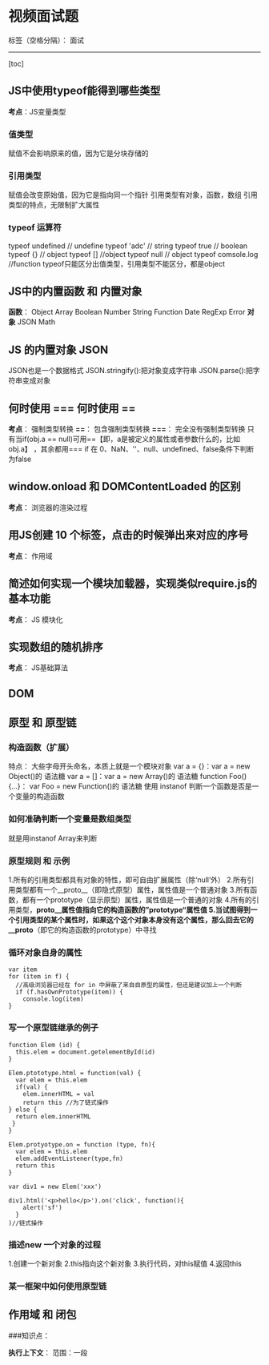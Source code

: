 ﻿# 视频面试题

标签（空格分隔）： 面试

---

[toc]
## JS中使用typeof能得到哪些类型
**考点**：JS变量类型

### 值类型
赋值不会影响原来的值，因为它是分块存储的
### 引用类型
赋值会改变原始值，因为它是指向同一个指针
引用类型有对象，函数，数组
引用类型的特点，无限制扩大属性
### typeof 运算符
typeof undefined // undefine
typeof 'adc' // string
typeof true // boolean
typeof {} // object
typeof [] //object
typeof null // object
typeof comsole.log //function
typeof只能区分出值类型，引用类型不能区分，都是object

## JS中的内置函数 和 内置对象
**函数**：
Object
Array
Boolean
Number
String
Function
Date
RegExp
Error
**对象**
JSON
Math

## JS 的内置对象 JSON
JSON也是一个数据格式
JSON.stringify():把对象变成字符串
JSON.parse():把字符串变成对象

## 何时使用 === 何时使用 ==
**考点**： 强制类型转换
**==**： 包含强制类型转换
**===**： 完全没有强制类型转换
只有当if(obj.a == null)可用==【即，a是被定义的属性或者参数什么的，比如obj.a】 ，其余都用===
if 在 0、NaN、''、null、undefined、false条件下判断为false

## window.onload 和 DOMContentLoaded 的区别
**考点**： 浏览器的渲染过程

## 用JS创建 10 个<a>标签，点击的时候弹出来对应的序号
**考点**： 作用域

## 简述如何实现一个模块加载器，实现类似require.js的基本功能
**考点**： JS 模块化

## 实现数组的随机排序
**考点**： JS基础算法

## DOM

## 原型 和 原型链
### 构造函数（扩展）
特点： 大些字母开头命名，本质上就是一个模块对象
var a = {}：var a = new Object()的 语法糖 
var a = []：var a = new Array()的 语法糖
function Foo(){...}： var Foo = new Function()的 语法糖
使用 instanof 判断一个函数是否是一个变量的构造函数

### 如何准确判断一个变量是数组类型
就是用instanof Array来判断

### 原型规则 和 示例
1.所有的引用类型都具有对象的特性，即可自由扩展属性（除‘null’外）
2.所有引用类型都有一个__proto__（即隐式原型）属性，属性值是一个普通对象
3.所有函数，都有一个prototype（显示原型）属性，属性值是一个普通的对象
4.所有的引用类型，__proto__属性值指向它的构造函数的”prototype“属性值
5.当试图得到一个引用类型的某个属性时，如果这个这个对象本身没有这个属性，那么回去它的__proto__（即它的构造函数的prototype）中寻找

### 循环对象自身的属性

    var item
    for (item in f) {
      //高级浏览器已经在 for in 中屏蔽了来自自原型的属性，但还是建议加上一个判断
      if (f.hasOwnPrototype(item)) {
        console.log(item)
    }


### 写一个原型链继承的例子

    function Elem (id) {
      this.elem = document.getelementById(id)
    }
    
    Elem.ptototype.html = function(val) {
      var elem = this.elem
      if(val) {
        elem.innerHTML = val
        return this //为了链式操作
    } else {
      return elem.innerHTML
     }
    }
    
    Elem.protyotype.on = function (type, fn){
      var elem = this.elem
      elem.addEventListener(type,fn)
      return this
    }
    
    var div1 = new Elem('xxx')
    
    div1.html('<p>hello</p>').on('click', function(){
        alert('sf')
      } 
    )//链式操作



### 描述new 一个对象的过程
1.创建一个新对象
2.this指向这个新对象
3.执行代码，对this赋值
4.返回this

### 某一框架中如何使用原型链

## 作用域 和 闭包
###知识点：

 **执行上下文**：
 范围：一段<script>或者一个函数
 全局：针对一段<script>，在执行之前会先把变量定义、函数声明提出来
 函数：针对一个函数，在执行之前也会先把变量定义，函数声明、this、arguments提出来
 **this**：
 this是要在执行时确认的，定义时时无法确认的
 

 **作用域**
 没有块级作用域，即：
 

    if （true）{
         var num = 2
     }
     console.log(num)
     //如果在java等高级语言中，外面是不可以访问if中的num的，因为if是一个块但js可以
 **作用域链**
 即子作用域和父作用域行程的作用域链，父作用域是在函数定义时规定的，不是函数执行的时候规定的
 **闭包**
 使用场景：
 函数作为返回值
 

    function fn () {
         var  a = 100;
         return function () {
             console.log(a)  //a是自由变量，所以向父级寻找值
         }
     }
     var f1 = fn() //此时f1就是返回的函数
     var a = 200
     f1() //100
     
函数作为参数传递

    function F1() {
        var a = 100;
        return function () {
            console.log(a)
        }
    }
    
    var f1 = F1()
    
    function F2(fn) {
        var a = 200
        fn()//此时是执行fn，而父级作用域是声明时的
    } 
    F2() //100

### 说一下对变量提升的理解
1.变量定义
2.函数声明（声明和表达式的区别）
### 说明this 几种不同的使用场景
this使用场景：
 

> 作为构造函数执行
 作为对象属性执行
 作为普通函数执行
 call apply bind（bind必须是函数表达式的形式，函数声明不可以）
### 创建 10 个<a>标签，点击的时候弹出来对应的序号

    var i, a
    for (i=0;i<10;i++){
        (function(i){
            //函数作用域
            a = document.createElement('a')
            a.innerHTML = i + '<br/>'
            a.addEventListrner('click',function(){
                console.log(i)//自由变量，要去父级查值
            })
            document.body.qppendChild('a')
        })(i)//自执行函数只要定义之后，就会立即执行，不需要认为调用
    }

### 如何理解作用域
1.自由变量
2.作用域链，即自由变量的查找
2.闭包的两个场景
### 实际开发中闭包的应用

    //闭包实际应用中主要用于封装变量，收敛权限
    var isFirstLoad() {
        var _list = []
        return function() {
            if(_list.indexOf(id >= 0) {
                return false
            } else {
                _list.push(id)
                return true
            }
        }
    }
    //使用
    var firstLoad = isFirstLoad()
    firstLoad(10)//true
    firstLoad(10)//false
    //即在函数外边根本不可能修改list的值
    
## 异步和单线程
题目：
### 同步和异步的区别是什么
1.同步会阻塞代码执行，而异步不会
2.alert是同步，setTimeout是异步
### 一个关于setTimeout的笔试题
### 前端使用异步的场景有哪些
知识点：
**什么是异步**
**前端使用异步的场景**
1.定时任务：setTimeout，setInverval
2.网络请求：ajax请求，动态<img>加载
3.事件绑定：addEventListener ('click')
**异步和单线程**
执行异步代码时，会依次执行，当执行到以上三点异步代码时，将异步代码放一边，接着执行，执行完整段代码后，在将放在一边的异步代码拿来执
单线程就是一次只能做一件事

## 其他内容
### 题目：
**获取2017-06-10 格式的日期**

    function formatDate(dt){
        if (!dt) {
            dt = new Date()
        }
        var year = dt.getFullYear()
        var month = dt.getMonth() + 1
        var date = dt.getDate()
        if(month< 10) {
            month = '0' + month
        }
        if(date<10){
            date = '0' + date
        }
        return year + '-' + month  + '-' + data
    }
    var dt = new Date()
    var formatDate = formatDate(dt)
    console.log(formatDate)

**获取随机数，要求是长度一致的字符串格式**

    var random = Math.random()
    var random = random + '0000000000'
    var random = random.slice(1, 10)
    console.log(random)

**写一个能遍历对象和数组的通用forEach 函数**

    function forEach(obj,fn){
        var key
        if(obj instanceof Array){
        obj.forEach(function(item, index){
            console.log(index,item)
        })
        } else {
            for(key in obj){
                console.log(key,obj[key])
            }
        }
    }

### 知识点
**日期函数**
1.Date.now() //获取当前时间毫秒数
2.var dt = new Date() 
3.dt.getTime() //获取毫秒数
4.dt.getFullYear() //年
5.dt.getMonth() //月(0 - 11)
6.dt.getDate() //日（0 - 31）
7.dt.getHours() //小时（0 - 23）
8.dt.getMinute() //分钟（0 - 59）
9.dt.getSeconds() //秒（0 - 59）

**Math**
获取随机数Math.random（），返回0 - 1 之间的随机数

**数组API**
forEach 遍历所以元素
every 判断所有元素是否都符合条件
some 判断是否有至少一个元素符合条件
sort 排序
map 对元素重新组装，生成新数组
filter 过滤符合条件的元素

**对象API**
for in

## 从基础知识到JS-Wed-API
### DOM
**题目**：
1.DOM是哪种基本的数据结构
树
2.DOM操作的常用API有哪些
1.获取Dom节点，以及节点的prototype和Attribute
2.获取父节点，获取子节点
3.新增节点，删除节点
DOM节点的attr 和 property 有何区别
 前者是针对html标签属性的修改和获取，后者是针对js对象属性的修改和获取


**知识点**：
1.DOM本质
html是一种特殊xml
DOM可以理解为浏览器把拿到的html代码，结构化为一个浏览器能识别并且js可操作的一个模型
2.DOM节点操作
**获取DOM节点**
getElementById，querySelectorAll等
**prototype**
js对象上的属性
所有获取的元素都是对象，所以可以扩展属性，例如style，nodename
**Attribute**
getAttribute，setAttribute
获取的是html中的属性
3.DOM结构操作
**新增节点**
createElement（）后appendChild（）
**获取父元素**
parentElement
**获取子元素**
childNode（包含nodeType，nodeName）
**删除节点**
removeChild（）

 知识点
 ### BOM操作
 **题目**：
 如何检测浏览器的类型
 

    var ua = nvigator.userAgent
     var isChrom = ua.indexof('Chrom')
     console.log(isChrom)

 拆解url的各部分
 

    location.href
     location.protocol//'http','https'
     location.host//域名
     location.pathname//路径'/learn/199
     location.search//url中？后面的参数
     location.hash

 
 **粗体文本**
 navigator浏览器：
 var ua = navigator.userAgent浏览器特性
 screen屏幕：width屏幕大小
 location本地：
 location.href
 location.protocol//'http','https'
 location.host//域名
 location.pathname//路径'/learn/199
 location.search//url中？后面的参数
 location.hash
 history历史：
 history.back()//返回
 history.forward()//前进
 
 ## 事件
 **题目**：
 1.编写一个通用的事件监听函数
 2.描述事件冒泡
 3.对于一个无限下拉加载图片的页面，如何给每个图片绑定页面
 
 **知识点**
 1.通用事件绑定
 

    function bindEvent(elem,type,fn){
         elem.addEventListener(type,fn)
     }
     
     var a = document.createElement('a')
     bindEvent(a,'click',function(e){
         e.preventDefault()//阻止默认行为
         alert('clicked')
     })

 2.事件冒泡
 如果子元素上有一个点击事件，父元素上也有一个点击事件，那么子元素上的点击事件就会冒泡到父元素上，如果要阻止事件冒泡，可以用e.stopPropatation()
 3.代理
 代理的优势：
 1.代码简洁
 2.减少浏览器内存占用
 html页面代码：
 

    <div id="div1">
       <a href="#">a1</a>
       <a href="#">a2</a>
       <a href="#">a3</a>
       <a href="#">a4</a>
     </div>
     
js页面代码：

    var div1 = document.getElementById('div1')
    div1.addEventListener('click',function(e){
        var target = e.target//时间代理，获取到真正被点击的元素
        if(target.nodeName === A){
            alert(target,innerHTML)
        }
    })
    
**完善的通用事件绑定函数**

    function bindEvent(elem,type,selector,fn){
        if(fn == null){
            fn = selector
            selector = null
        }
        elem.addEventListener(type,function(e){
            var target
            if(selector){
                target = e.target
                if(target.matches(selector)){
                    //matches（）是说target是否符合selector标签
                    fn.call(target,e)
                }
            } else {
                fn(e)
            }
        })
    }
    
    //使用代理
    bindEvent(div1,'click','a',function(e){
        console.log(this.innerHTML)
        
        //不适用代理
        var a = document.createElement('a')
        bindEvent(div1,'click',function(e){
            console.log(a.innerHTML)
        })
    })
    
## Ajax
**题目**：
1.手动编写一个Ajax，不依赖第三方库
2.跨域的几种实现方法

**知识点**
1.XMLHttpReqest
2.状态吗说明
readyDtate:
0（未初始化）：还没有调用send（）方法
1（载入）：已调用send（），正在发送请求
2（载入完成）：send()方法执行完成，已经接收到全部相应内容
3（交互）：正在解析相应内容
4（完成）响应内容解析完成，可以在客户端调用了

status:
2xx:表示成功处理请求
3xx：需要重定向，浏览器直接跳转
4xx：客户端请求错误
5xx：服务端错误
3.跨域
**什么是跨域**
浏览器有同源策略，不允许ajax访问其他域的接口
跨域条件：协议，域名，端口有一个不同就是跨域
Ajax实现原理：

    var xhr = new XMLHttpRequest()//生成一个对象
    xhr.open("get","/api",false)
    xhr.onreadystatechange = function(){
        //这里是函数异步执行
        if(xhr.readyState == 4) {
            if(xhr.status == 200){
                alert(xhr.responseText)
            }
        }
    }

可以跨域的三个标签
<img>:打点统计，统计网站可能是其他域
<script>，<link>：都可以使用CDN，CDN的域名是其他域名
<script>:用于JSONP
**JSONP**
实现原理：
在script标签里请求地址并加上一个不存在的动态文件地址，如：http://www.sff.sad/ajsd.js,组合成的新地址用来返回一个包含我们需要的数据的callback，我们再定义callback执行
**服务器端设置http hearder**知道即可

### 存储
**题目**：
1.请描述一下cookie,sessionStorage 和 localStorage 的区别
容量
是否会携带到Ajax中
Api的易用性
**知识点**
1.**cookie**
1.本来用于客户端和服务器端通信
2.由于它本身有本地存储的能力，就被“借用”了
3.使用document.cookie = ....获取和修改即可
4.cookie用于存储的缺点：

> 存储量太小，只有4kb
> 所有http请求都带着它，会影响获取资源的xiaol
> 封装的API太简单了，需要我们自己封装才能用document.cookie = ...
2.**sessionStorage 和 localStorage**
它们是专门为存储设计的，因为不会再请求时携带，所以最大容量5M
API易用：localStorage.setItem(key,value);localStorage.getItem(key,value)
而sessionStorage是在容量过大时会自动清理，localStorage不会，所以一般用后者

## 开发环境
**IDE（写代码的效率）**
工具：
webstorm
sublime
vscode
atom
插件
**git（代码版本管理，多人协作开发）**
1.正式项目都需要都需要代码版本管理
2.大型项目需要多人协作开发
3.Git和linux是一个作者
4.网络Git服务器，如：coding.net 或 github.com
5.一般公司代码非开源，都有自己的Git服务器
6.搭建Git服务器无需了解很多，但要熟悉操作

常用Git命令
git add .//将新增或修改的文件加进来
git checkout xxx//还原之前改的文件内容
git commit -m'xxx'//把改的东西提到本地仓库
git push origin master//把文件提交到远程的仓库
git pull origin master//下载仓库的内容
git branch//原有分支
git checkout -b xxx//新建的分支
git checkout xxx//回到master分支
git merge xxx //把之前的改的分支全部复制到master分支

**js模块化**
知识点：
1.不使用模块化的情况
1.所有代码中的函数必须是全局变量，才能暴露给使用方，会造成全局变量的污染
2.他们不知道想恍惚之间的依赖关系
2.使用模块化
利用export暴露模块
利用require引用模块
3.AMD
require.js
全局define函数
全局require函数
依赖js会自动、异步加载
4.CommonJS
nodejs模块化规范，现在被大量用于前端，原因：
前端开发依赖的插件和库，都可以从npm获取
构建工具高度自动化，使得使用npm的成本非常低
CommonJs不会异步加载js，而是同步一次性加载
**AMD和CommonJS的使用场景**
需要异步加载JS，使用AMD
使用了npm之后建议使用COmmonJS
（--save-dev:保存起来后只用于开发环境）
**打包工具**
**上线回滚流程**
知识点：
1.上线和回滚的基本流程
2.linux基本命令

上线流程的要点
1.将测试完成的代码提交到git版本库的master分支
2.将当前服务器的代码全部打包并记录版本号，备份
3.将master分支的代码提交覆盖到线上服务器，生成新的版本号

回滚流程要点
1.将当前服务器的代码打包并记录版本号，备份
2.将备份的上一个版本号解压。覆盖到线上服务器

linux基本命令
1.服务器使用linux居多，server版，只有命令行
2.测试环境要匹配线上环境，因此也是linux
3.经常需要登陆测试机来自己配置，获取数据


## 运行环境
**知识点**
1.页面加载过程

**题目**：
从输入url到得到html的详细过程

    加载资源的形式：
    1.输入url（或跳转页面）加载html
    2.加载html中的静态资源，像js，css，图片等
    
    加载一个资源的过程（问题答案）：
    1.浏览器根据DNS服务器得到域名的IP地址
    2.向这个IP的机器发送http请求
    3.服务器受到、处理并返回http请求
    4.浏览器得到返回内容
    
    
    浏览器渲染页面的过程“
    1.根据HTML结构生成DOM Tree
    2.根据css生成cssom
    3.将Dom和cssom整合起来形成RenderTree（渲染树）
    4.遇到<script>时，会执行并阻塞渲染

window.onload 和 DOMContentLoaded 的区别
前者是页面全部资源加载完,才会执行，包括图片，视频等，后者是Dom渲染完即可执行，此时图片、视频还没有加载完
2.性能优化
**原则**
多使用内存、缓存或者其他方法
减少cpu计算，减少网络请求

**加载资源优化**
静态资源的压缩合并压缩
静态资源缓存
使用CDN让资源加载更快
使用SSR后端渲染，就是数据直接输出到HTML中，而不是通过Ajax请求

**渲染优化**
css放前面，js放后面
懒加载（图片懒加载，下啦加载更多）
减少DOM查询，对DOM查询做缓存
减少DOM操作，多个操作尽量合并在一起执行
事件节流
今早执行操作（如DOMContentLaded）

3.安全性
XSS跨站请求攻击
在新浪博客写一篇文章，同时偷偷插入一段<script>
攻击代码中，获取cookie，发送自己的服务器
**预防**
前端替换关键字，例如替换<为&lt
后端替换
XSRF跨站请求伪造
已登陆一个购物网站，正在浏览商品
改网站付费接口是xxx.com/pay?id=100但是没有任何认证
然后你收一封邮件，隐藏着<img src="">
你查看邮件是，已经瞧瞧付费了
**预防**
增加验证流程。如密码，验证码

## 面试技巧

 - 简历
 

> 简洁明了，重点突出项目经历和解决方法  把个人博客放在建立中，并定期维护更新博客 把个人的开源项目放在建立中，并维护开源项目
简历千万不要造假，要保持能力和精力上的真实性

 - 面试过程中
 

> 如何看待加班？加班就像借钱，救急不救穷  千万不可挑战面试官，不要反铐面试官  学会给面试官惊喜，但不要太多 
> 遇到不会回答的问题，说出你知道的也可以
谈谈你的缺点，说一下你最近正在学的东西就可以

   

 



